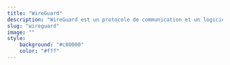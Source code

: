 ```yaml
---
title: "WireGuard"
description: "WireGuard est un protocole de communication et un logiciel libre et open source permettant de créer un réseau privé virtuel. Il est conçu avec les objectifs de facilité d'utilisation, de performances et de surface d'attaque basse."
slug: "wireguard"
image: ""
style:
    background: "#c80000"
    color: "#fff"
---
```

